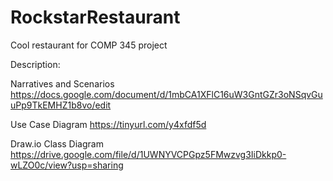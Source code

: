# RockstarRestaurant
Cool restaurant for COMP 345 project

Description:


Narratives and Scenarios
https://docs.google.com/document/d/1mbCA1XFlC16uW3GntGZr3oNSqvGuuPp9TkEMHZ1b8vo/edit

Use Case Diagram
https://tinyurl.com/y4xfdf5d

Draw.io Class Diagram
https://drive.google.com/file/d/1UWNYVCPGpz5FMwzvg3IiDkkp0-wLZO0c/view?usp=sharing
